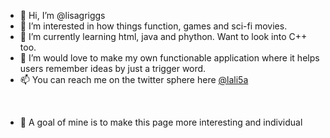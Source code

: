 - 👋 Hi, I’m @lisagriggs
- 👀 I’m interested in how things function, games and sci-fi movies.
- 🌱 I’m currently learning html, java and phython. Want to look into C++ too. 
- 💞️ I’m would love to make my own functionable application where it helps users remember ideas by just a trigger word.
- 📫 You can reach me on the twitter sphere here <a href="#">@lali5a</a>
<br>

- 🥅 A goal of mine is to make this page more interesting and individual 

<!---
lisagriggs/lisagriggs is a ✨ special ✨ repository because its `README.md` (this file) appears on your GitHub profile.
You can click the Preview link to take a look at your changes.
--->
